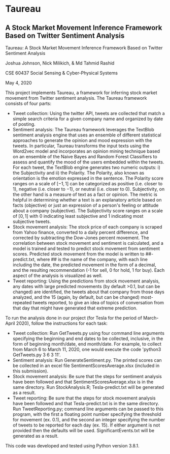 # Taureau
## A Stock Market Movement Inference Framework Based on Twitter Sentiment Analysis

Taureau: A Stock Market Movement Inference Framework Based on Twitter Sentiment Analysis

Joshua Johnson, Nick Milikich, & Md Tahmid Rashid

CSE 60437 Social Sensing & Cyber-Physical Systems

May 4, 2020


This project implements Taureau, a framework for inferring stock market movement from Twitter sentiment analysis.
The Taureau framework consists of four parts:
- Tweet collection: Using the twitter API, tweets are collected that match a simple search criteria for a given company name and organized by date of posting.
- Sentiment analysis: The Taureau framework leverages the TextBlob sentiment analysis engine that uses an ensemble of different statistical approaches to generate the opinion and mood expression with the tweets. In particular, Taureau transforms the input texts using the Word2vec model and incorporates an opinion mining technique based on an ensemble of the Naive Bayes and Random Forest Classifiers to assess and quantify the mood of the users embedded within the tweets. For each tweet, the TextBlob engine generates two numeric outputs: i) the Subjectivity and ii) the Polarity. The Polarity, also known as orientation is the emotion expressed in the sentence. The Polarity score ranges on a scale of $[-1,1]$ can be categorized as positive (i.e. closer to $1$), negative (i.e. closer to $-1$), or neutral (i.e. closer to $0$). Subjectivity, on the other hand is a measure of text as a fact or opinion. The metric is helpful in determining whether a text is an explanatory article based on facts (objective) or just an expression of a person's feeling or attitude about a company (subjective). The Subjectivity score ranges on a scale of $[0,1]$ with $0$ indicating least subjective and $1$ indicating most subjective tweets.
- Stock movement analysis: The stock price of each company is scraped from Yahoo finance, converted to a daily percent difference, and corrected by subtracting the Dow-Jones percent movement. The correlation between stock movement and sentiment is calculated, and a model is trained and tested to predict stock movement from sentiment scores. Predicted stock movement from the model is written to ##-predict.txt, where ## is the name of the company, with each line including the date, the predicted movement in the form of a decimal, and the resulting recommendation (-1 for sell, 0 for hold, 1 for buy). Each aspect of the analysis is visualized as well.
- Tweet reporting: Using the predictions from stock movement analysis, any dates with large predicted movements (by default >0.1, but can be changed) are identified, the tweets about that company from those days analyzed, and the 15 (again, by default, but can be changed) most-repeated tweets reported, to give an idea of topics of conversation from that day that might have generated that extreme prediction.

To run the analysis done in our project (for Tesla for the period of March-April 2020), follow the instructions for each task:
- Tweet collection: Run GetTweets.py using four command line arguments specifying the beginning and end dates to be collected, inclusive, in the form of beginning month/date, end month/date. For example, to collect from March 6 to March 11, 2020, one would execute the code 'python3 GetTweets.py 3 6 3 11'.
- Sentiment analysis: Run GenerateSentiment.py. The printed scores can be collected in an excel file SentimentScoresAverage.xlsx (included in this submission).
- Stock movement analysis: Be sure that the steps for sentiment analysis have been followed and that SentimentScoresAverage.xlsx is in the same directory. Run StockAnalysis.R; Tesla-predict.txt will be generated as a result.
- Tweet reporting: Be sure that the steps for stock movement analysis have been followed and that Tesla-predict.txt is in the same directory. Run TweetReporting.py; command line arguments can be passed to this program, with the first a floating point number specifying the threshold for movement (ex. 0.1), and the second an integer specifying the number of tweets to be reported for each day (ex. 15). If either argument is not provided then the defaults will be used. SignificantEvents.txt will be generated as a result.

This code was developed and tested using Python version 3.8.1.
